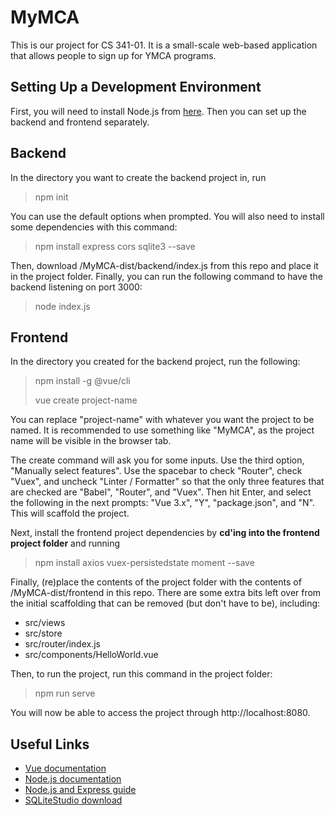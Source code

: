 # MyMCA

This is our project for CS 341-01.  It is a small-scale web-based application that allows people to sign up for YMCA programs.

Setting Up a Development Environment
------------------------------------
First, you will need to install Node.js from [here](https://nodejs.org/en/download/).  Then you can set up the backend and frontend separately.

Backend
-------
In the directory you want to create the backend project in, run

> npm init

You can use the default options when prompted.  You will also need to install some dependencies with this command:

> npm install express cors sqlite3 --save

Then, download /MyMCA-dist/backend/index.js from this repo and place it in the project folder.  Finally, you can run the following command to have the backend listening on port 3000:

> node index.js

Frontend
--------
In the directory you created for the backend project, run the following:

> npm install -g @vue/cli
> 
> vue create project-name

You can replace "project-name" with whatever you want the project to be named.  It is recommended to use something like "MyMCA", as the project name will be visible in the browser tab.  

The create command will ask you for some inputs.  Use the third option, "Manually select features".  Use the spacebar to check "Router", check "Vuex", and uncheck "Linter / Formatter" so that the only three features that are checked are "Babel", "Router", and "Vuex".  Then hit Enter, and select the following in the next prompts: "Vue 3.x", "Y", "package.json", and "N".  This will scaffold the project.

Next, install the frontend project dependencies by **cd'ing into the frontend project folder** and running

> npm install axios vuex-persistedstate moment --save

Finally, (re)place the contents of the project folder with the contents of /MyMCA-dist/frontend in this repo.  There are some extra bits left over from the initial scaffolding that can be removed (but don't have to be), including:

- src/views
- src/store
- src/router/index.js
- src/components/HelloWorld.vue

Then, to run the project, run this command in the project folder:

> npm run serve

You will now be able to access the project through http://localhost:8080.


Useful Links
------------
- [Vue documentation](https://vuejs.org/guide/introduction.html)
- [Node.js documentation](https://nodejs.org/en/docs/)
- [Node.js and Express guide](https://developer.mozilla.org/en-US/docs/Learn/Server-side/Express_Nodejs/Introduction)
- [SQLiteStudio download](https://sqlitestudio.pl)
